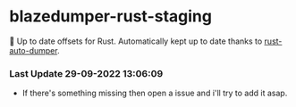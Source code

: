 # blazedumper-rust-staging

🚀 Up to date offsets for Rust. Automatically kept up to date thanks to [rust-auto-dumper](https://github.com/Akandesh/rust-auto-dumper).


### Last Update 29-09-2022 13:06:09
- If there's something missing then open a issue and i'll try to add it asap.
